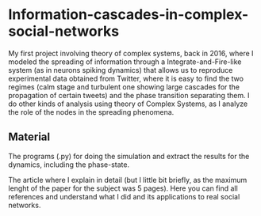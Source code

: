 # Information-cascades-in-complex-social-networks
My first project involving theory of complex systems, back in 2016, where I modeled the spreading of information through a Integrate-and-Fire-like system (as in neurons spiking dynamics) that allows us to reproduce experimental data obtained from Twitter, where it is easy to find the two regimes (calm stage and turbulent one showing large cascades for the propagation of certain tweets) and the phase transition separating them. I do other kinds of analysis using theory of Complex Systems, as I analyze the role of the nodes in the spreading phenomena.

## Material
The programs (.py) for doing the simulation and extract the results for the dynamics, including the phase-state.

The article where I explain in detail (but I little bit briefly, as the maximum lenght of the paper for the subject was 5 pages).
Here you can find all references and understand what I did and its applications to real social networks.
